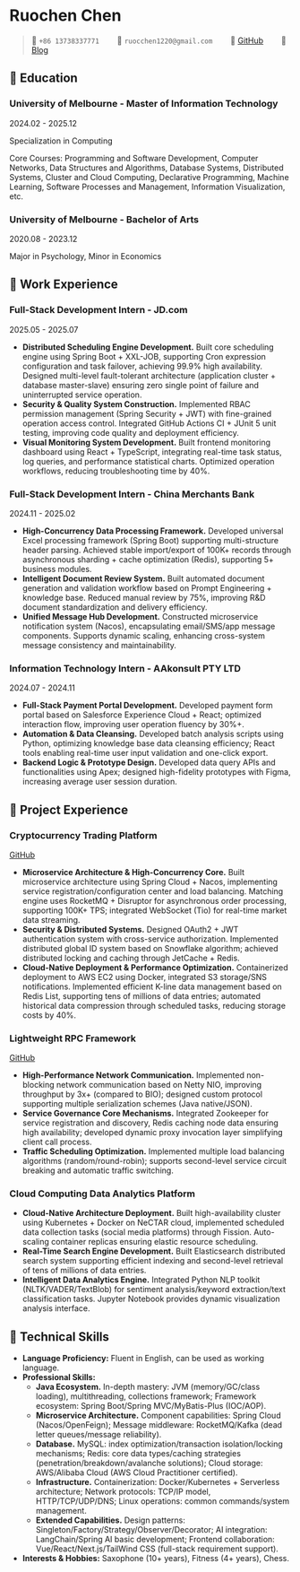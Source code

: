 # Ruochen Chen

> <span class="icon">&#xe60f;</span> `+86 13738337771`&emsp;&emsp;
> <span class="icon">&#xe7ca;</span> `ruocchen1220@gmail.com`&emsp;&emsp;
> <span class="icon">&#xe600;</span> <a href="https://github.com/Crc011220">GitHub</a>&emsp;&emsp;
> <span class="icon">&#xe673;</span> <a href="https://blog.rcchen.dpdns.org">Blog</a>


<!-- <img class="avatar" src=""> -->

## &#xe80c; Education

<div class="entry-title">
    <h3>University of Melbourne - Master of Information Technology</h3> 
    <p>2024.02 - 2025.12</p>
</div>
Specialization in Computing

Core Courses: Programming and Software Development, Computer Networks, Data Structures and Algorithms, Database Systems, Distributed Systems, Cluster and Cloud Computing, Declarative Programming, Machine Learning, Software Processes and Management, Information Visualization, etc.

<div class="entry-title">
    <h3>University of Melbourne - Bachelor of Arts</h3> 
    <p>2020.08 - 2023.12</p>
</div>
Major in Psychology, Minor in Economics


## &#xe618; Work Experience

<div alt="entry-title">
    <h3>Full-Stack Development Intern - JD.com</h3> 
    <p>2025.05 - 2025.07</p>
</div>

- **Distributed Scheduling Engine Development.** Built core scheduling engine using Spring Boot + XXL-JOB, supporting Cron expression configuration and task failover, achieving 99.9% high availability. Designed multi-level fault-tolerant architecture (application cluster + database master-slave) ensuring zero single point of failure and uninterrupted service operation.
- **Security & Quality System Construction.** Implemented RBAC permission management (Spring Security + JWT) with fine-grained operation access control. Integrated GitHub Actions CI + JUnit 5 unit testing, improving code quality and deployment efficiency.
- **Visual Monitoring System Development.** Built frontend monitoring dashboard using React + TypeScript, integrating real-time task status, log queries, and performance statistical charts. Optimized operation workflows, reducing troubleshooting time by 40%.

<div alt="entry-title">
    <h3>Full-Stack Development Intern - China Merchants Bank</h3> 
    <p>2024.11 - 2025.02</p>
</div>

- **High-Concurrency Data Processing Framework.** Developed universal Excel processing framework (Spring Boot) supporting multi-structure header parsing. Achieved stable import/export of 100K+ records through asynchronous sharding + cache optimization (Redis), supporting 5+ business modules.
- **Intelligent Document Review System.** Built automated document generation and validation workflow based on Prompt Engineering + knowledge base. Reduced manual review by 75%, improving R&D document standardization and delivery efficiency.
- **Unified Message Hub Development.** Constructed microservice notification system (Nacos), encapsulating email/SMS/app message components. Supports dynamic scaling, enhancing cross-system message consistency and maintainability.

<div class="entry-title">
    <h3>Information Technology Intern - AAkonsult PTY LTD</h3> 
    <p>2024.07 - 2024.11</p>
</div>

- **Full-Stack Payment Portal Development.** Developed payment form portal based on Salesforce Experience Cloud + React; optimized interaction flow, improving user operation fluency by 30%+.
- **Automation & Data Cleansing.** Developed batch analysis scripts using Python, optimizing knowledge base data cleansing efficiency; React tools enabling real-time user input validation and one-click export.
- **Backend Logic & Prototype Design.** Developed data query APIs and functionalities using Apex; designed high-fidelity prototypes with Figma, increasing average user session duration.

## &#xe635; Project Experience

<div class="entry-title">
    <h3>Cryptocurrency Trading Platform</h3>
    <a href="https://github.com/Crc011220/coin-exchange">GitHub</a>
</div>

- **Microservice Architecture & High-Concurrency Core.** Built microservice architecture using Spring Cloud + Nacos, implementing service registration/configuration center and load balancing. Matching engine uses RocketMQ + Disruptor for asynchronous order processing, supporting 100K+ TPS; integrated WebSocket (Tio) for real-time market data streaming.
- **Security & Distributed Systems.** Designed OAuth2 + JWT authentication system with cross-service authorization. Implemented distributed global ID system based on Snowflake algorithm; achieved distributed locking and caching through JetCache + Redis.
- **Cloud-Native Deployment & Performance Optimization.** Containerized deployment to AWS EC2 using Docker, integrated S3 storage/SNS notifications. Implemented efficient K-line data management based on Redis List, supporting tens of millions of data entries; automated historical data compression through scheduled tasks, reducing storage costs by 40%.

<div class="entry-title">
    <h3>Lightweight RPC Framework</h3> 
    <a href="https://github.com/Crc011220/RPC">GitHub</a>
</div>

- **High-Performance Network Communication.** Implemented non-blocking network communication based on Netty NIO, improving throughput by 3x+ (compared to BIO); designed custom protocol supporting multiple serialization schemes (Java native/JSON).
- **Service Governance Core Mechanisms.** Integrated Zookeeper for service registration and discovery, Redis caching node data ensuring high availability; developed dynamic proxy invocation layer simplifying client call process.
- **Traffic Scheduling Optimization.** Implemented multiple load balancing algorithms (random/round-robin); supports second-level service circuit breaking and automatic traffic switching.

<div class="entry-title">
    <h3>Cloud Computing Data Analytics Platform</h3> 
</div>

- **Cloud-Native Architecture Deployment.** Built high-availability cluster using Kubernetes + Docker on NeCTAR cloud, implemented scheduled data collection tasks (social media platforms) through Fission. Auto-scaling container replicas ensuring elastic resource scheduling.
- **Real-Time Search Engine Development.** Built Elasticsearch distributed search system supporting efficient indexing and second-level retrieval of tens of millions of data entries.
- **Intelligent Data Analytics Engine.** Integrated Python NLP toolkit (NLTK/VADER/TextBlob) for sentiment analysis/keyword extraction/text classification tasks. Jupyter Notebook provides dynamic visualization analysis interface.

## &#xecfa; Technical Skills
- **Language Proficiency:** Fluent in English, can be used as working language.
- **Professional Skills:** 
  - **Java Ecosystem.** In-depth mastery: JVM (memory/GC/class loading), multithreading, collections framework; Framework ecosystem: Spring Boot/Spring MVC/MyBatis-Plus (IOC/AOP).
  - **Microservice Architecture.** Component capabilities: Spring Cloud (Nacos/OpenFeign); Message middleware: RocketMQ/Kafka (dead letter queues/message reliability).
  - **Database.** MySQL: index optimization/transaction isolation/locking mechanisms; Redis: core data types/caching strategies (penetration/breakdown/avalanche solutions); Cloud storage: AWS/Alibaba Cloud (AWS Cloud Practitioner certified).
  - **Infrastructure.** Containerization: Docker/Kubernetes + Serverless architecture; Network protocols: TCP/IP model, HTTP/TCP/UDP/DNS; Linux operations: common commands/system management.
  - **Extended Capabilities.** Design patterns: Singleton/Factory/Strategy/Observer/Decorator; AI integration: LangChain/Spring AI basic development; Frontend collaboration: Vue/React/Next.js/TailWind CSS (full-stack requirement support).
- **Interests & Hobbies:** Saxophone (10+ years), Fitness (4+ years), Chess. 